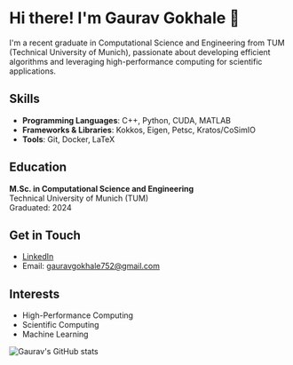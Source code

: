 # Hi there! I'm Gaurav Gokhale 👋
I'm a recent graduate in Computational Science and Engineering from TUM (Technical University of Munich), passionate about developing efficient algorithms and leveraging high-performance computing for scientific applications.

## Skills
- **Programming Languages**: C++, Python, CUDA, MATLAB
- **Frameworks & Libraries**: Kokkos, Eigen, Petsc, Kratos/CoSimIO
- **Tools**: Git, Docker, LaTeX

## Education
**M.Sc. in Computational Science and Engineering**  
Technical University of Munich (TUM)  
Graduated: 2024  

## Get in Touch
- [LinkedIn](https://www.linkedin.com/in/gaurav-gokhale/)
- Email: gauravgokhale752@gmail.com

## Interests
- High-Performance Computing
- Scientific Computing
- Machine Learning

![Gaurav's GitHub stats](https://github-readme-stats.vercel.app/api?username=gaurav44&show_icons=true&theme=radical)

